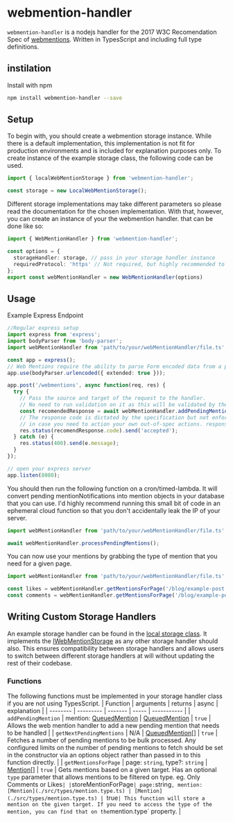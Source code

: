 # webmention-handler
`webmention-handler` is a nodejs handler for the 2017 W3C Recomendation Spec of [webmentions](https://www.w3.org/TR/webmention/). Written in TypesScript and including full type definitions.

## instilation
Install with npm
```bash
npm install webmention-handler --save
```
## Setup
To begin with, you should create a webmention storage instance. While there is a default implementation, this implementation is not fit for production environments and is included for explanation purposes only. To create instance of the example storage class, the following code can be used. 
```typescript
import { localWebMentionStorage } from 'webmention-handler';

const storage = new LocalWebMentionStorage();
```
Different storage implementations may take different parameters so please read the documentation for the chosen implementation. With that, however, you can create an instance of your the webmention handler. that can be done like so:
```typescript
import { WebMentionHandler } from 'webmention-handler';

const options = {
  storageHandler: storage, // pass in your storage handler instance
  requiredProtocol: 'https' // Not required, but highly recommended to only allow https mentions
};
export const webMentionHandler = new WebMentionHandler(options)
```

## Usage
Example Express Endpoint
```typescript
//Regular express setup
import express from 'express';
import bodyParser from 'body-parser';
import webMentionHandler from 'path/to/your/webMentionHandler/file.ts';

const app = express();
// Web Mentions require the ability to parse Form encoded data from a post request.
app.use(bodyParser.urlencoded({ extended: true }));

app.post('/webmentions', async function(req, res) {
  try {
    // Pass the source and target of the request to the handler.
    // No need to run validation on it as this will be validated by the handler.
    const recomendedResponse = await webMentionHandler.addPendingMention(req.body.source, req.body.target);
    // The response code is dictated by the specification but not enforced by the handler
    // in case you need to action your own out-of-spec actions. response body should be human-readable
    res.status(recomendResponse.code).send('accepted');
  } catch (e) {
    res.status(400).send(e.message);
  }
});

// open your express server
app.listen(8080);
```
You should then run the following function on a cron/timed-lambda. It will convert pending mentionNotifications into mention objects in your database that you can use. I'd highly recommend running this small bit of code in an ephemeral cloud function so that you don't accidentally leak the IP of your server.
```typescript
import webMentionHandler from 'path/to/your/webMentionHandler/file.ts';

await webMentionHandler.processPendingMentions();
```

You can now use your mentions by grabbing the type of mention that you need for a given page.
```typescript
import webMentionHandler from 'path/to/your/webMentionHandler/file.ts';

const likes = webMentionHandler.getMentionsForPage('/blog/example-post', 'likes');
const comments = webMentionHandler.getMentionsForPage('/blog/example-post', 'commments');
```


## Writing Custom Storage Handlers
An example storage handler can be found in the [local storage class](./src/classes/local-web-mention-storage.class.ts). It implements the [IWebMentionStorage](./src/interfaces/web-mention-storage.interface.ts) as any other storage handler should also. This ensures compatibility between storage handlers and allows users to switch between different storage handlers at will without updating the rest of their codebase.

### Functions
The following functions must be implemented in your storage handler class if you are not using TypesScript.
| Function | arguments | returns | async | explanation |
| -------- | --------- | ------- | ----- | ----------- |
| `addPendingMention` | mention: [QueuedMention](./src/types/queued-mention.type.ts) | [QueuedMention](./src/types/queued-mention.type.ts) | `true` | Allows the web mention handler to add a new pending mention that needs to be handled |
| `getNextPendingMentions` | N/A | [QueuedMention](./src/types/queued-mention.type.ts)[] | `true` | Fetches a number of pending mentions to be bulk processed. Any configured limits on the number of pending mentions to fetch should be set in the constructor via an options object rather than passed in to this function directly. |
| `getMentionsForPage` | page: `string`, type?: `string` | [Mention](./src/types/mention.type.ts)[] | `true` | Gets mentions based on a given target. Has an optional `type` parameter that allows mentions to be filtered on type. eg. Only Comments or Likes` |
| `storeMentionForPage` | page: `string`, mention: [Mention](./src/types/mention.type.ts) | [Mention](./src/types/mention.type.ts) | `true` | This function will store a mention on the given target. If you need to access the type of the mention, you can find that on the `mention.type` property. |